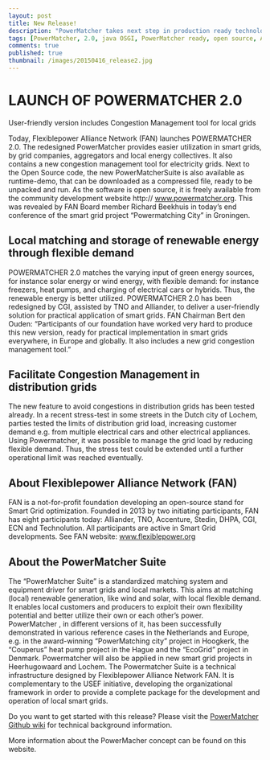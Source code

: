```yaml
---
layout: post
title: New Release!
description: "PowerMatcher takes next step in production ready technology"
tags: [PowerMatcher, 2.0, java OSGI, PowerMatcher ready, open source, Apache 2.0, community, PowerMatcherSuite]
comments: true
published: true
thumbnail: /images/20150416_release2.jpg
---
```


# LAUNCH OF POWERMATCHER 2.0  

User-friendly version includes Congestion Management tool for local grids

Today, Flexiblepower Alliance Network (FAN) launches POWERMATCHER 2.0. The redesigned PowerMatcher provides easier utilization in smart grids, by grid companies, aggregators and local energy collectives.  It  also contains a new congestion management tool for electricity grids. Next to the Open Source code, the new PowerMatcherSuite is  also available as runtime-demo, that can be downloaded as a compressed file, ready to be unpacked and run.  As the software is open source, it is freely available from the community development website http:// www.powermatcher.org. This was revealed by FAN Board member Richard Beekhuis  in today’s end conference of the smart grid project “Powermatching City” in Groningen. 

## Local matching and storage of renewable energy through flexible demand

POWERMATCHER 2.0 matches the varying input of green energy sources, for instance solar energy or wind energy,  with flexible demand: for instance freezers, heat pumps, and charging of electrical cars or hybrids. Thus, the renewable energy is better utilized.  POWERMATCHER 2.0 has been  redesigned by CGI, assisted by TNO and Alliander, to deliver a user-friendly solution for practical  application of smart grids.  FAN Chairman Bert den Ouden: “Participants of our foundation have worked very hard to produce this new version, ready for practical implementation in smart grids everywhere, in Europe and globally. It also includes a new grid congestion management tool.”     

## Facilitate Congestion Management in distribution grids 

The new feature to avoid congestions in distribution grids has been tested already.  In a recent stress-test in some streets in the Dutch city of Lochem, parties tested the limits of distribution grid load, increasing customer demand e.g. from multiple electrical cars and other electrical appliances. Using Powermatcher, it was possible to manage the grid load by reducing flexible demand. Thus, the stress test could be extended until a further operational limit was reached eventually.

## About Flexiblepower Alliance Network (FAN)
FAN is a not-for-profit foundation developing an open-source stand for Smart Grid optimization. Founded in 2013 by two initiating participants, FAN has eight participants today:  Alliander, TNO, Accenture, Stedin, DHPA, CGI, ECN and Technolution.  All participants are active in Smart Grid developments.   See FAN website: www.flexiblepower.org 

## About the PowerMatcher Suite

The “PowerMatcher Suite” is a standardized matching system and equipment driver for smart grids and local markets. This aims at matching (local) renewable generation, like wind and solar, with local flexible demand.  It enables local customers and producers to exploit their own flexibility potential and better utilize their own or each other’s power.  
PowerMatcher , in different  versions of it, has been successfully demonstrated in various reference cases in the Netherlands and Europe, e.g. in the award-winning “PowerMatching city” project in Hoogkerk, the “Couperus” heat pump project in the Hague and the “EcoGrid” project in Denmark.  Powermatcher will also be applied in new smart grid projects in Heerhugowaard and Lochem. 
The Powermatcher Suite is a technical infrastructure designed by Flexiblepower Alliance Network FAN.  It is complementary to the USEF initiative, developing the organizational framework in order to  provide a complete package for the development and operation of local smart grids. 


Do you want to get started with this release? Please visit the [PowerMatcher Github wiki](http://fpai-ci.sensorlab.tno.nl/builds/powermatcher-documentation/master/html/index.html) for technical background information.

More information about the PowerMacher concept can be found on this website.
